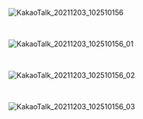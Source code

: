 ![KakaoTalk_20211203_102510156](https://user-images.githubusercontent.com/57824945/144528949-6a378743-ba3b-40fb-9eb6-35a473fe2e35.jpg)

<br/>

![KakaoTalk_20211203_102510156_01](https://user-images.githubusercontent.com/57824945/144528953-9b2cdd64-be0c-480b-b938-19175922f170.jpg)

<br/>

![KakaoTalk_20211203_102510156_02](https://user-images.githubusercontent.com/57824945/144528955-d213c4d1-2a10-4ba9-bc36-5e08db4341df.jpg)

<br/>

![KakaoTalk_20211203_102510156_03](https://user-images.githubusercontent.com/57824945/144528957-68941fb1-ea37-4a19-be37-936921714652.jpg)

